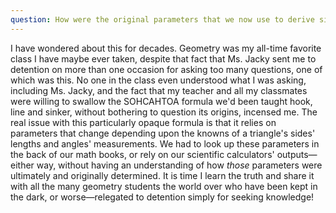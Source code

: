 ```yaml
---
question: How were the original parameters that we now use to derive sine, cosine, and tangent established?
---
```


I have wondered about this for decades. Geometry was my all-time favorite class I have maybe ever taken, despite that fact that Ms. Jacky sent me to detention on more than one occasion for asking too many questions, one of which was this. No one in the class even understood what I was asking, including Ms. Jacky, and the fact that my teacher and all my classmates were willing to swallow the SOHCAHTOA formula we'd been taught hook, line and sinker, without bothering to question its origins, incensed me. The real issue with this particularly opaque formula is that it relies on parameters that change depending upon the knowns of a triangle's sides' lengths and angles' measurements. We had to look up these parameters in the back of our math books, or rely on our scientific calculators' outputs—either way, without having an understanding of how *those* parameters were ultimately and originally determined. It is time I learn the truth and share it with all the many geometry students the world over who have been kept in the dark, or worse—relegated to detention simply for seeking knowledge!
